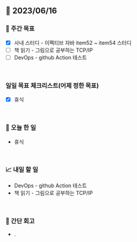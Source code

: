 ## 📅 2023/06/16


### 👏 주간 목표

- [x] 사내 스터디 - 이펙티브 자바 item52 ~ item54 스터디
- [ ] 책 읽기 - 그림으로 공부하는 TCP/IP
- [ ] DevOps - github Action 테스트

<br/>

### 일일 목표 체크리스트(어제 정한 목표)

- [x] 휴식

<br/>

### 💯 오늘 한 일

- 휴식

<br/>

### 📈 내일 할 일

- DevOps - github Action 테스트
- 책 읽기 - 그림으로 공부하는 TCP/IP

<br/>

### 🤔 간단 회고

- .
 
